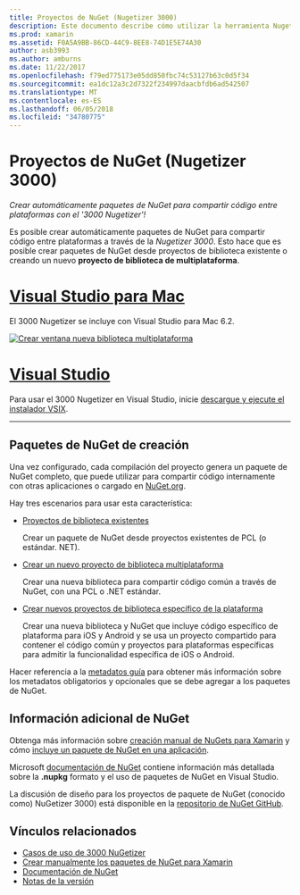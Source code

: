```yaml
---
title: Proyectos de NuGet (Nugetizer 3000)
description: Este documento describe cómo utilizar la herramienta Nugetizer 3000 para crear automáticamente los paquetes de NuGet para compartir código entre plataformas.
ms.prod: xamarin
ms.assetid: F0A5A9BB-86CD-44C9-8EE8-74D1E5E74A30
author: asb3993
ms.author: amburns
ms.date: 11/22/2017
ms.openlocfilehash: f79ed775173e05dd850fbc74c53127b63c0d5f34
ms.sourcegitcommit: ea1dc12a3c2d7322f234997daacbfdb6ad542507
ms.translationtype: MT
ms.contentlocale: es-ES
ms.lasthandoff: 06/05/2018
ms.locfileid: "34780775"
---
```

# <a name="nuget-projects-nugetizer-3000"></a>Proyectos de NuGet (Nugetizer 3000)

_Crear automáticamente paquetes de NuGet para compartir código entre plataformas con el '3000 Nugetizer'!_

Es posible crear automáticamente paquetes de NuGet para compartir código entre plataformas a través de la _Nugetizer 3000_. Esto hace que es posible crear paquetes de NuGet desde proyectos de biblioteca existente o creando un nuevo **proyecto de biblioteca de multiplataforma**.

# <a name="visual-studio-for-mactabvsmac"></a>[Visual Studio para Mac](#tab/vsmac)

El 3000 Nugetizer se incluye con Visual Studio para Mac 6.2.

[![](images/mulitplatform-library-sml.png "Crear ventana nueva biblioteca multiplataforma")](images/mulitplatform-library.png#lightbox)

# <a name="visual-studiotabvswin"></a>[Visual Studio](#tab/vswin)

Para usar el 3000 Nugetizer en Visual Studio, inicie [descargue y ejecute el instalador VSIX](http://bit.ly/nugetizer-2017).

-----

## <a name="building-nuget-packages"></a>Paquetes de NuGet de creación

Una vez configurado, cada compilación del proyecto genera un paquete de NuGet completo, que puede utilizar para compartir código internamente con otras aplicaciones o cargado en [NuGet.org](https://www.nuget.org).

Hay tres escenarios para usar esta característica:

- [Proyectos de biblioteca existentes](existing-library.md)

  Crear un paquete de NuGet desde proyectos existentes de PCL (o estándar. NET).

- [Crear un nuevo proyecto de biblioteca multiplataforma](single-codebase.md)

  Crear una nueva biblioteca para compartir código común a través de NuGet, con una PCL o .NET estándar.

- [Crear nuevos proyectos de biblioteca específico de la plataforma](platform-specific.md)

  Crear una nueva biblioteca y NuGet que incluye código específico de plataforma para iOS y Android y se usa un proyecto compartido para contener el código común y proyectos para plataformas específicas para admitir la funcionalidad específica de iOS o Android.

Hacer referencia a la [metadatos guía](metadata.md) para obtener más información sobre los metadatos obligatorios y opcionales que se debe agregar a los paquetes de NuGet.


## <a name="further-nuget-information"></a>Información adicional de NuGet

Obtenga más información sobre [creación manual de NuGets para Xamarin](~/cross-platform/app-fundamentals/nuget-manual.md) y cómo [incluye un paquete de NuGet en una aplicación](https://docs.microsoft.com/visualstudio/mac/nuget-walkthrough).

Microsoft [documentación de NuGet](https://docs.microsoft.com/nuget/) contiene información más detallada sobre la **.nupkg** formato y el uso de paquetes de NuGet en Visual Studio.

La discusión de diseño para los proyectos de paquete de NuGet (conocido como) NuGetizer 3000) está disponible en la [repositorio de NuGet GitHub](https://github.com/NuGet/Home/wiki/NuGetizer-3000).


## <a name="related-links"></a>Vínculos relacionados

- [Casos de uso de 3000 NuGetizer](https://github.com/NuGet/Home/wiki/NuGetizer-Core-Scenarios)
- [Crear manualmente los paquetes de NuGet para Xamarin](~/cross-platform/app-fundamentals/nuget-manual.md)
- [Documentación de NuGet](https://docs.microsoft.com/nuget/)
- [Notas de la versión](https://developer.xamarin.com/releases/studio/xamarin.studio_6.2/xamarin.studio_6.2/#NuGetizer_3000)
